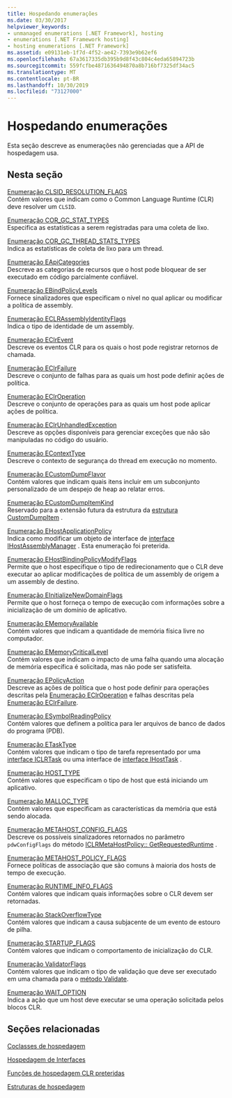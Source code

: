 ```yaml
---
title: Hospedando enumerações
ms.date: 03/30/2017
helpviewer_keywords:
- unmanaged enumerations [.NET Framework], hosting
- enumerations [.NET Framework hosting]
- hosting enumerations [.NET Framework]
ms.assetid: e09131eb-1f7d-4f52-ae42-7393e9b62ef6
ms.openlocfilehash: 67a3617335db395b9d8f43c804c4eda65894723b
ms.sourcegitcommit: 559fcfbe4871636494870a8b716bf7325df34ac5
ms.translationtype: MT
ms.contentlocale: pt-BR
ms.lasthandoff: 10/30/2019
ms.locfileid: "73127000"
---
```

# <a name="hosting-enumerations"></a>Hospedando enumerações
Esta seção descreve as enumerações não gerenciadas que a API de hospedagem usa.  
  
## <a name="in-this-section"></a>Nesta seção  
 [Enumeração CLSID_RESOLUTION_FLAGS](../../../../docs/framework/unmanaged-api/hosting/clsid-resolution-flags-enumeration.md)  
 Contém valores que indicam como o Common Language Runtime (CLR) deve resolver um `CLSID`.  
  
 [Enumeração COR_GC_STAT_TYPES](../../../../docs/framework/unmanaged-api/hosting/cor-gc-stat-types-enumeration.md)  
 Especifica as estatísticas a serem registradas para uma coleta de lixo.  
  
 [Enumeração COR_GC_THREAD_STATS_TYPES](../../../../docs/framework/unmanaged-api/hosting/cor-gc-thread-stats-types-enumeration.md)  
 Indica as estatísticas de coleta de lixo para um thread.  
  
 [Enumeração EApiCategories](../../../../docs/framework/unmanaged-api/hosting/eapicategories-enumeration.md)  
 Descreve as categorias de recursos que o host pode bloquear de ser executado em código parcialmente confiável.  
  
 [Enumeração EBindPolicyLevels](../../../../docs/framework/unmanaged-api/hosting/ebindpolicylevels-enumeration.md)  
 Fornece sinalizadores que especificam o nível no qual aplicar ou modificar a política de assembly.  
  
 [Enumeração ECLRAssemblyIdentityFlags](../../../../docs/framework/unmanaged-api/hosting/eclrassemblyidentityflags-enumeration.md)  
 Indica o tipo de identidade de um assembly.  
  
 [Enumeração EClrEvent](../../../../docs/framework/unmanaged-api/hosting/eclrevent-enumeration.md)  
 Descreve os eventos CLR para os quais o host pode registrar retornos de chamada.  
  
 [Enumeração EClrFailure](../../../../docs/framework/unmanaged-api/hosting/eclrfailure-enumeration.md)  
 Descreve o conjunto de falhas para as quais um host pode definir ações de política.  
  
 [Enumeração EClrOperation](../../../../docs/framework/unmanaged-api/hosting/eclroperation-enumeration.md)  
 Descreve o conjunto de operações para as quais um host pode aplicar ações de política.  
  
 [Enumeração EClrUnhandledException](../../../../docs/framework/unmanaged-api/hosting/eclrunhandledexception-enumeration.md)  
 Descreve as opções disponíveis para gerenciar exceções que não são manipuladas no código do usuário.  
  
 [Enumeração EContextType](../../../../docs/framework/unmanaged-api/hosting/econtexttype-enumeration.md)  
 Descreve o contexto de segurança do thread em execução no momento.  
  
 [Enumeração ECustomDumpFlavor](../../../../docs/framework/unmanaged-api/hosting/ecustomdumpflavor-enumeration.md)  
 Contém valores que indicam quais itens incluir em um subconjunto personalizado de um despejo de heap ao relatar erros.  
  
 [Enumeração ECustomDumpItemKind](../../../../docs/framework/unmanaged-api/hosting/ecustomdumpitemkind-enumeration.md)  
 Reservado para a extensão futura da estrutura da [estrutura CustomDumpItem](../../../../docs/framework/unmanaged-api/hosting/customdumpitem-structure.md) .  
  
 [Enumeração EHostApplicationPolicy](../../../../docs/framework/unmanaged-api/hosting/ehostapplicationpolicy-enumeration.md)  
 Indica como modificar um objeto de interface de [interface IHostAssemblyManager](../../../../docs/framework/unmanaged-api/hosting/ihostassemblymanager-interface.md) . Esta enumeração foi preterida.  
  
 [Enumeração EHostBindingPolicyModifyFlags](../../../../docs/framework/unmanaged-api/hosting/ehostbindingpolicymodifyflags-enumeration.md)  
 Permite que o host especifique o tipo de redirecionamento que o CLR deve executar ao aplicar modificações de política de um assembly de origem a um assembly de destino.  
  
 [Enumeração EInitializeNewDomainFlags](../../../../docs/framework/unmanaged-api/hosting/einitializenewdomainflags-enumeration.md)  
 Permite que o host forneça o tempo de execução com informações sobre a inicialização de um domínio de aplicativo.  
  
 [Enumeração EMemoryAvailable](../../../../docs/framework/unmanaged-api/hosting/ememoryavailable-enumeration.md)  
 Contém valores que indicam a quantidade de memória física livre no computador.  
  
 [Enumeração EMemoryCriticalLevel](../../../../docs/framework/unmanaged-api/hosting/ememorycriticallevel-enumeration.md)  
 Contém valores que indicam o impacto de uma falha quando uma alocação de memória específica é solicitada, mas não pode ser satisfeita.  
  
 [Enumeração EPolicyAction](../../../../docs/framework/unmanaged-api/hosting/epolicyaction-enumeration.md)  
 Descreve as ações de política que o host pode definir para operações descritas pela [Enumeração EClrOperation](../../../../docs/framework/unmanaged-api/hosting/eclroperation-enumeration.md) e falhas descritas pela [Enumeração EClrFailure](../../../../docs/framework/unmanaged-api/hosting/eclrfailure-enumeration.md).  
  
 [Enumeração ESymbolReadingPolicy](../../../../docs/framework/unmanaged-api/hosting/esymbolreadingpolicy-enumeration.md)  
 Contém valores que definem a política para ler arquivos de banco de dados do programa (PDB).  
  
 [Enumeração ETaskType](../../../../docs/framework/unmanaged-api/hosting/etasktype-enumeration.md)  
 Contém valores que indicam o tipo de tarefa representado por uma [interface ICLRTask](../../../../docs/framework/unmanaged-api/hosting/iclrtask-interface.md) ou uma interface de [interface IHostTask](../../../../docs/framework/unmanaged-api/hosting/ihosttask-interface.md) .  
  
 [Enumeração HOST_TYPE](../../../../docs/framework/unmanaged-api/hosting/host-type-enumeration.md)  
 Contém valores que especificam o tipo de host que está iniciando um aplicativo.  
  
 [Enumeração MALLOC_TYPE](../../../../docs/framework/unmanaged-api/hosting/malloc-type-enumeration.md)  
 Contém valores que especificam as características da memória que está sendo alocada.  
  
 [Enumeração METAHOST_CONFIG_FLAGS](../../../../docs/framework/unmanaged-api/hosting/metahost-config-flags-enumeration.md)  
 Descreve os possíveis sinalizadores retornados no parâmetro `pdwConfigFlags` do método [ICLRMetaHostPolicy:: GetRequestedRuntime](../../../../docs/framework/unmanaged-api/hosting/iclrmetahostpolicy-getrequestedruntime-method.md) .  
  
 [Enumeração METAHOST_POLICY_FLAGS](../../../../docs/framework/unmanaged-api/hosting/metahost-policy-flags-enumeration.md)  
 Fornece políticas de associação que são comuns à maioria dos hosts de tempo de execução.  
  
 [Enumeração RUNTIME_INFO_FLAGS](../../../../docs/framework/unmanaged-api/hosting/runtime-info-flags-enumeration.md)  
 Contém valores que indicam quais informações sobre o CLR devem ser retornadas.  
  
 [Enumeração StackOverflowType](../../../../docs/framework/unmanaged-api/hosting/stackoverflowtype-enumeration.md)  
 Contém valores que indicam a causa subjacente de um evento de estouro de pilha.  
  
 [Enumeração STARTUP_FLAGS](../../../../docs/framework/unmanaged-api/hosting/startup-flags-enumeration.md)  
 Contém valores que indicam o comportamento de inicialização do CLR.  
  
 [Enumeração ValidatorFlags](../../../../docs/framework/unmanaged-api/hosting/validatorflags-enumeration.md)  
 Contém valores que indicam o tipo de validação que deve ser executado em uma chamada para o [método Validate](../../../../docs/framework/unmanaged-api/hosting/iclrvalidator-validate-method.md).  
  
 [Enumeração WAIT_OPTION](../../../../docs/framework/unmanaged-api/hosting/wait-option-enumeration.md)  
 Indica a ação que um host deve executar se uma operação solicitada pelos blocos CLR.  
  
## <a name="related-sections"></a>Seções relacionadas  
 [Coclasses de hospedagem](../../../../docs/framework/unmanaged-api/hosting/hosting-coclasses.md)  
  
 [Hospedagem de Interfaces](../../../../docs/framework/unmanaged-api/hosting/hosting-interfaces.md)  
  
 [Funções de hospedagem CLR preteridas](../../../../docs/framework/unmanaged-api/hosting/deprecated-clr-hosting-functions.md)  
  
 [Estruturas de hospedagem](../../../../docs/framework/unmanaged-api/hosting/hosting-structures.md)
